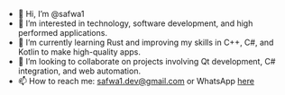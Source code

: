 - 👋 Hi, I’m @safwa1
- 👀 I’m interested in technology, software development, and high performed applications.
- 🌱 I’m currently learning Rust and improving my skills in C++, C#, and Kotlin to make high-quality apps.
- 💞️ I’m looking to collaborate on projects involving Qt development, C# integration, and web automation.
- 📫 How to reach me: [safwa1.dev@gmail.com](mailto:safwa1.dev@gmail.com) or WhatsApp [here](https://wa.me/967715058661)


<!---
safwa1/safwa1 is a ✨ special ✨ repository because its `README.md` (this file) appears on your GitHub profile.
You can click the Preview link to take a look at your changes.
--->
